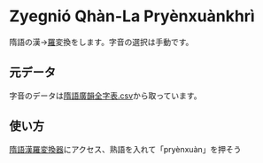 # Zyegnió Qhàn-La Pryènxuànkhrì
隋語の漢→[羅](https://github.com/Magnezone462/Zyegnio/blob/master/隋語拼音方案.pdf)変換をします。字音の選択は手動です。

## 元データ
字音のデータは[隋語廣韻全字表.csv](https://github.com/Magnezone462/Zyegnio/blob/master/隋語廣韻全字表.csv)から取っています。

## 使い方

[隋語漢羅変換器](https://magnezone462.github.io/Zyegnio-Qhan-La-Pryenxuankhri/index.html)にアクセス、熟語を入れて「pryènxuàn」を押そう
